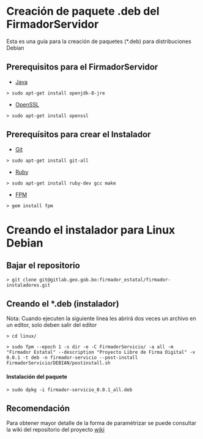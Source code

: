 # Creación de paquete .deb del FirmadorServidor

Esta es una guía para la creación de paquetes (*.deb) para distribuciones Debian

## Prerequisitos para el FirmadorServidor

- [Java](https://www.java.com/es/download/manual.jsp)

```
> sudo apt-get install openjdk-8-jre
```

- [OpenSSL](https://www.openssl.org/source/)

```
> sudo apt-get install openssl
```

## Prerequísitos para crear el Instalador

- [Git](https://git-scm.com/)

```
> sudo apt-get install git-all
```

- [Ruby](https://www.ruby-lang.org/es/)

```
> sudo apt-get install ruby-dev gcc make
```

- [FPM](https://github.com/jordansissel/fpm)

```
> gem install fpm
```

# Creando el instalador para Linux Debian

## Bajar el repositorio

```
> git clone git@gitlab.geo.gob.bo:firmador_estatal/firmador-instaladores.git
```

## Creando el *.deb (instalador)
Nota: Cuando ejecuten la siguiente linea les abrirá dos veces un archivo en un editor, solo deben salir del editor

```
> cd linux/

> sudo fpm --epoch 1 -s dir -e -C FirmadorServicio/ -a all -m "Firmador Estatal" --description "Proyecto Libre de Firma Digital" -v 0.0.1 -t deb -n firmador-servicio --post-install FirmadorServicio/DEBIAN/postinstall.sh
```

#### Instalación del paquete

```
> sudo dpkg -i firmador-servicio_0.0.1_all.deb
```

## Recomendación

Para obtener mayor detalle de la forma de paramétrizar se puede consultar la wiki del repositorio del proyecto [wiki](https://github.com/jordansissel/fpm/wiki)

